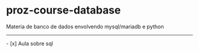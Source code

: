 # proz-course-database
Materia de banco de dados envolvendo mysql/mariadb e python

<hr/>

<p>- [x] Aula sobre sql</p>